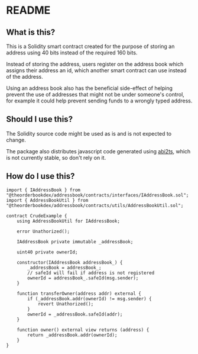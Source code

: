 # README

## What is this?

This is a Solidity smart contract created for the purpose of storing an address using 40 bits instead of the required 160 bits.

Instead of storing the address, users register on the address book which assigns their address an id, which another smart contract can use instead of the address.

Using an address book also has the beneficial side-effect of helping prevent the use of addresses that might not be under someone's control, for example it could help prevent sending funds to a wrongly typed address.

## Should I use this?

The Solidity source code might be used as is and is not expected to change.

The package also distributes javascript code generated using [abi2ts](https://github.com/TheOrderbookDEX/abi2ts), which is not currently stable, so don't rely on it.

## How do I use this?

```solidity
import { IAddressBook } from "@theorderbookdex/addressbook/contracts/interfaces/IAddressBook.sol";
import { AddressBookUtil } from "@theorderbookdex/addressbook/contracts/utils/AddressBookUtil.sol";

contract CrudeExample {
    using AddressBookUtil for IAddressBook;

    error Unathorized();

    IAddressBook private immutable _addressBook;

    uint40 private ownerId;

    constructor(IAddressBook addressBook_) {
        _addressBook = addressBook_;
        // safeId will fail if address is not registered
        ownerId = addressBook_.safeId(msg.sender);
    }

    function transferOwner(address addr) external {
        if (_addressBook.addr(ownerId) != msg.sender) {
            revert Unathorized();
        }
        ownerId = _addressBook.safeId(addr);
    }

    function owner() external view returns (address) {
        return _addressBook.addr(ownerId);
    }
}
```
